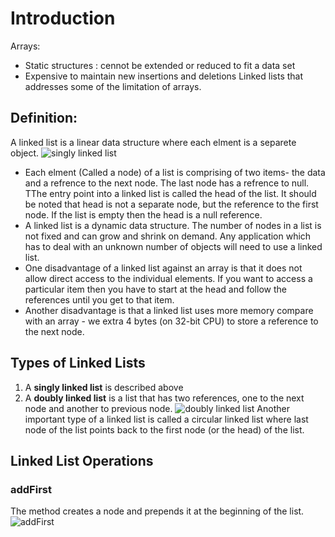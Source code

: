 # Introduction
Arrays: 
  * Static structures : cennot be extended or reduced to  fit a data set 
  * Expensive to maintain new insertions and deletions
Linked lists that addresses some of the limitation of arrays.

## Definition:
  A linked list is a linear data structure where each elment is a separete object.
  ![singly linked list](https://github.com/iliassjabali/AUI/blob/master/CSC%202302/Linked%20Lists/singly%20linked%20list.png)
  * Each elment (Called a node) of a list is comprising of two items- the data and a refrence to the next node. The last node has a refrence to null. TThe entry point into a linked list is called the head of the list. It should be noted that head is not a separate node, but the reference to the first node. If the list is empty then the head is a null reference.
  * A linked list is a dynamic data structure. The number of nodes in a list is not fixed and can grow and shrink on demand. Any application which has to deal with an unknown number of objects will need to use a linked list.
  * One disadvantage of a linked list against an array is that it does not allow direct access to the individual elements. If you want to access a particular item then you have to start at the head and follow the references until you get to that item.
  * Another disadvantage is that a linked list uses more memory compare with an array - we extra 4 bytes (on 32-bit CPU) to store a reference to the next node.

## Types of Linked Lists
1. A **singly linked list** is described above
2. A **doubly linked list** is a list that has two references, one to the next node and another to previous node.
![doubly linked list](https://github.com/iliassjabali/AUI/blob/master/CSC%202302/Linked%20Lists/doubly%20linked%20lis.png)
Another important type of a linked list is called a circular linked list where last node of the list points back to the first node (or the head) of the list.
## Linked List Operations
### addFirst
The method creates a node and prepends it at the beginning of the list.
![addFirst](https://github.com/iliassjabali/AUI/blob/master/CSC%202302/Linked%20Lists/Screen%20Shot%202020-02-13%20at%203.53.13%20PM.png)


